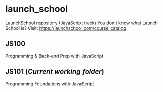 # launch_school

LaunchSchool repository (JavaScript track)
You don't know what Launch School is? Visit: https://launchschool.com/course_catalog

## JS100

Programming & Back-end Prep with JavaScript

## JS101 (_Current working folder_)

Programming Foundations with JavaScript
